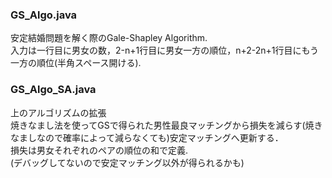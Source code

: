 ### GS_Algo.java
安定結婚問題を解く際のGale-Shapley Algorithm.  
入力は一行目に男女の数，2-n+1行目に男女一方の順位，n+2-2n+1行目にもう一方の順位(半角スペース開ける).  
### GS_Algo_SA.java
上のアルゴリズムの拡張  
焼きなまし法を使ってGSで得られた男性最良マッチングから損失を減らす(焼きなましなので確率によって減らなくても)安定マッチングへ更新する．  
損失は男女それぞれのペアの順位の和で定義.  
(デバッグしてないので安定マッチング以外が得られるかも)

